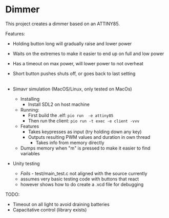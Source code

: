 # Dimmer

This project creates a dimmer based on an ATTINY85.

Features:
* Holding button long will gradually raise and lower power
* Waits on the extremes to make it easier to end up on full and low power
* Has a timeout on max power, will lower power to not overheat
* Short button pushes shuts off, or goes back to last setting<br/><br/>

* Simavr simulation (MacOS/Linux, only tested on MacOs)
  * Installing 
    * Install SDL2 on host machine 
  * Running: 
    * First build the .elf: ```pio run  -e attiny85```
    * Then run the client: ```pio run -t exec -e client -vvv```
  * Features
    * Takes keypresses as input (try holding down any key)
    * Outputs resulting PWM values and duration in own thread
      * Takes info from memory directly
  * Dumps memory when "m" is pressed to make it easier to find variables
* Unity testing
  * _Fails_ - test/main_test.c not aligned with the source currently 
  * assumes very basic testing code with buttons that react
  * however shows how to do create a .vcd file for debugging


TODO: 
* Timeout on all light to avoid draining batteries
* Capacitative control (library exists)
